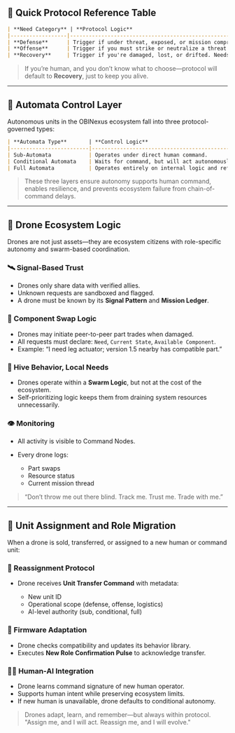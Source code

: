 ## 📘 Quick Protocol Reference Table

```markdown
| **Need Category** | **Protocol Logic**                                                       | **Go To (Support Node)**                                                |
|------------------|------------------------------------------------------------------------|-------------------------------------------------------------------------|
| **Defense**      | Trigger if under threat, exposed, or mission compromised. Must stabilize. | 🛡 Ship AI node (if airborne), Human-AI officer (if on ground), Nearest defensive unit |
| **Offense**      | Trigger if you must strike or neutralize a threat. Requires targeting support. | 🚀 Aerospace squad AI (if in air), Strike Coordinator (if on ship), Local offense drone |
| **Recovery**     | Trigger if you're damaged, lost, or drifted. Needs rerouting or retrieval. | 🌀 Logistics drone, Ship node (nearest known safe zone), AI swarm fallback beacon     |
```

> If you’re human, and you don’t know what to choose—protocol will default to **Recovery**, just to keep you alive.

---

## 🤖 Automata Control Layer

Autonomous units in the OBINexus ecosystem fall into three protocol-governed types:

```markdown
| **Automata Type**       | **Control Logic**                                                      | **Ecosystem Role**                                                   |
|-------------------------|------------------------------------------------------------------------|-----------------------------------------------------------------------|
| Sub-Automata            | Operates under direct human command.                                   | Tactical assistant, logistics drone, support deployment               |
| Conditional Automata    | Waits for command, but will act autonomously if communication fails.   | Hybrid response unit, fallback operator, dynamic threat engagement    |
| Full Automata           | Operates entirely on internal logic and reflex pathways.               | Deep zone infiltration, autonomous strike, emergency execution agent |
```

> These three layers ensure autonomy supports human command, enables resilience, and prevents ecosystem failure from chain-of-command delays.

---

## 🐝 Drone Ecosystem Logic

Drones are not just assets—they are ecosystem citizens with role-specific autonomy and swarm-based coordination.

### 🛰 Signal-Based Trust

* Drones only share data with verified allies.
* Unknown requests are sandboxed and flagged.
* A drone must be known by its **Signal Pattern** and **Mission Ledger**.

### 🔁 Component Swap Logic

* Drones may initiate peer-to-peer part trades when damaged.
* All requests must declare: `Need`, `Current State`, `Available Component`.
* Example: “I need leg actuator; version 1.5 nearby has compatible part.”

### 🧠 Hive Behavior, Local Needs

* Drones operate within a **Swarm Logic**, but not at the cost of the ecosystem.
* Self-prioritizing logic keeps them from draining system resources unnecessarily.

### 👁 Monitoring

* All activity is visible to Command Nodes.
* Every drone logs:

  * Part swaps
  * Resource status
  * Current mission thread

> “Don’t throw me out there blind. Track me. Trust me. Trade with me.”

---

## 🧾 Unit Assignment and Role Migration

When a drone is sold, transferred, or assigned to a new human or command unit:

### 🔧 Reassignment Protocol

* Drone receives **Unit Transfer Command** with metadata:

  * New unit ID
  * Operational scope (defense, offense, logistics)
  * AI-level authority (sub, conditional, full)

### 💾 Firmware Adaptation

* Drone checks compatibility and updates its behavior library.
* Executes **New Role Confirmation Pulse** to acknowledge transfer.

### 🧍‍♂️ Human-AI Integration

* Drone learns command signature of new human operator.
* Supports human intent while preserving ecosystem limits.
* If new human is unavailable, drone defaults to conditional autonomy.

> Drones adapt, learn, and remember—but always within protocol.
> "Assign me, and I will act. Reassign me, and I will evolve."

